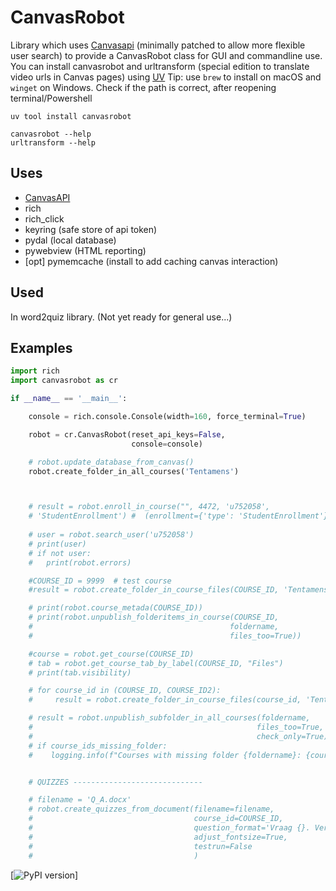 # CanvasRobot
Library which uses
[Canvasapi](https://canvasapi.readthedocs.io/en/stable/getting-started.html)
(minimally patched to allow more flexible user search)
to provide a CanvasRobot class for GUI and commandline use.
You can install canvasrobot and urltransform (special edition 
to translate video urls in Canvas pages) 
using [UV](https://docs.astral.sh/uv/getting-started/installation/)
Tip: use `brew` to install on macOS and `winget` on Windows. Check if the 
path is correct, after reopening terminal/Powershell

``` commandline
uv tool install canvasrobot

canvasrobot --help
urltransform --help
```

## Uses 
- [CanvasAPI](https://canvasapi.readthedocs.io/en/stable/getting-started.html) 
- rich
- rich_click
- keyring (safe store of api token)
- pydal (local database)
- pywebview (HTML reporting)
- [opt] pymemcache (install to add caching canvas interaction)

## Used 
In word2quiz library.
(Not yet ready for general use...)

## Examples
```Python
import rich
import canvasrobot as cr

if __name__ == '__main__':

    console = rich.console.Console(width=160, force_terminal=True)

    robot = cr.CanvasRobot(reset_api_keys=False,
                           console=console)

    # robot.update_database_from_canvas()
    robot.create_folder_in_all_courses('Tentamens')



    # result = robot.enroll_in_course("", 4472, 'u752058',
    # 'StudentEnrollment') #  (enrollment={'type': 'StudentEnrollment'}
    
    # user = robot.search_user('u752058')
    # print(user)
    # if not user:
    #   print(robot.errors)

    #COURSE_ID = 9999  # test course
    #result = robot.create_folder_in_course_files(COURSE_ID, 'Tentamens')

    # print(robot.course_metada(COURSE_ID))
    # print(robot.unpublish_folderitems_in_course(COURSE_ID,
    #                                            foldername,
    #                                            files_too=True))

    #course = robot.get_course(COURSE_ID)
    # tab = robot.get_course_tab_by_label(COURSE_ID, "Files")
    # print(tab.visibility)

    # for course_id in (COURSE_ID, COURSE_ID2):
    #     result = robot.create_folder_in_course_files(course_id, 'Tentamens')

    # result = robot.unpublish_subfolder_in_all_courses(foldername,
    #                                                  files_too=True,
    #                                                  check_only=True)
    # if course_ids_missing_folder:
    #    logging.info(f"Courses with missing folder {foldername}: {course_ids_missing_folder}")


    # QUIZZES -----------------------------

    # filename = 'Q_A.docx'
    # robot.create_quizzes_from_document(filename=filename,
    #                                    course_id=COURSE_ID,
    #                                    question_format='Vraag {}. Vertaal:',
    #                                    adjust_fontsize=True,
    #                                    testrun=False
    #                                    )
```


[![PyPI version](https://badge.fury.io/py/canvasrobot.svg)]
